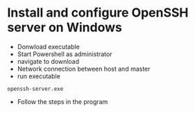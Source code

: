 # Install and configure OpenSSH server on Windows

* Donwload executable
* Start Powershell as administrator
* navigate to download
* Network connection between host and master  
* run executable 

``openssh-server.exe``

* Follow the steps in the program